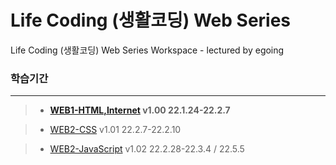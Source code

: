 Life Coding (생활코딩) Web Series
===
Life Coding (생활코딩) Web Series Workspace - lectured by egoing

### 학습기간
---
> + **[WEB1-HTML,Internet](https://opentutorials.org/course/3084) v1.00 22.1.24-22.2.7**   


> + [WEB2-CSS](https://opentutorials.org/course/3086) v1.01 22.2.7-22.2.10   



> + [WEB2-JavaScript](https://opentutorials.org/course/3085) v1.02 22.2.28-22.3.4 / 22.5.5   


